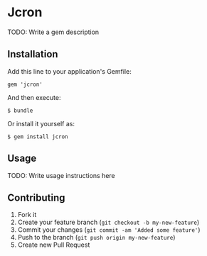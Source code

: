 # Jcron

TODO: Write a gem description

## Installation

Add this line to your application's Gemfile:

    gem 'jcron'

And then execute:

    $ bundle

Or install it yourself as:

    $ gem install jcron

## Usage

TODO: Write usage instructions here

## Contributing

1. Fork it
2. Create your feature branch (`git checkout -b my-new-feature`)
3. Commit your changes (`git commit -am 'Added some feature'`)
4. Push to the branch (`git push origin my-new-feature`)
5. Create new Pull Request
